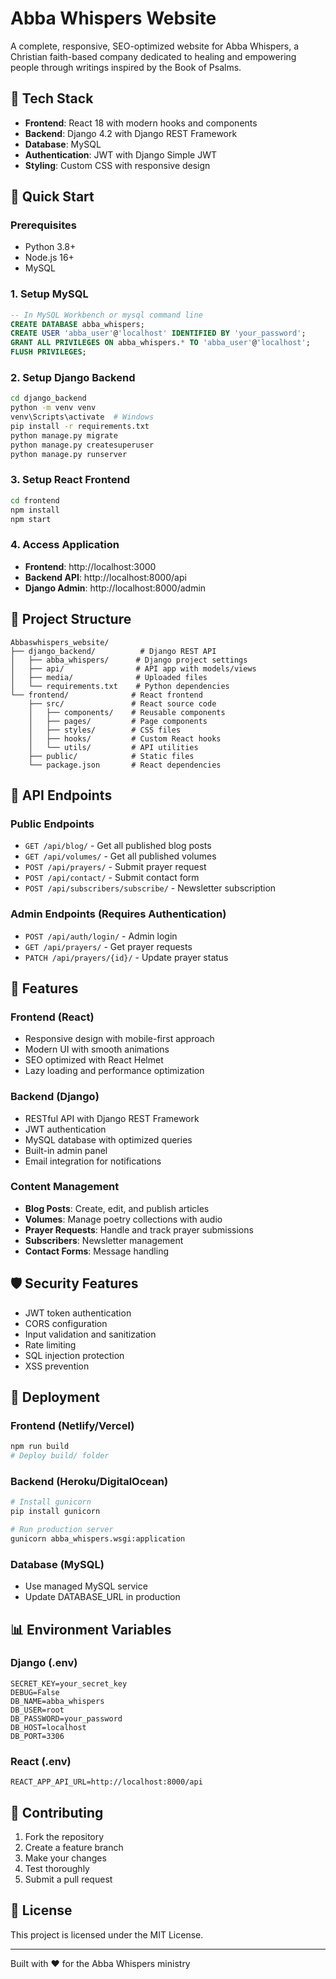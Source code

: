 # Abba Whispers Website

A complete, responsive, SEO-optimized website for Abba Whispers, a Christian faith-based company dedicated to healing and empowering people through writings inspired by the Book of Psalms.

## 🌟 Tech Stack

- **Frontend**: React 18 with modern hooks and components
- **Backend**: Django 4.2 with Django REST Framework
- **Database**: MySQL
- **Authentication**: JWT with Django Simple JWT
- **Styling**: Custom CSS with responsive design

## 🚀 Quick Start

### Prerequisites
- Python 3.8+
- Node.js 16+
- MySQL

### 1. Setup MySQL
```sql
-- In MySQL Workbench or mysql command line
CREATE DATABASE abba_whispers;
CREATE USER 'abba_user'@'localhost' IDENTIFIED BY 'your_password';
GRANT ALL PRIVILEGES ON abba_whispers.* TO 'abba_user'@'localhost';
FLUSH PRIVILEGES;
```

### 2. Setup Django Backend
```bash
cd django_backend
python -m venv venv
venv\Scripts\activate  # Windows
pip install -r requirements.txt
python manage.py migrate
python manage.py createsuperuser
python manage.py runserver
```

### 3. Setup React Frontend
```bash
cd frontend
npm install
npm start
```

### 4. Access Application
- **Frontend**: http://localhost:3000
- **Backend API**: http://localhost:8000/api
- **Django Admin**: http://localhost:8000/admin

## 📁 Project Structure

```
Abbaswhispers_website/
├── django_backend/          # Django REST API
│   ├── abba_whispers/      # Django project settings
│   ├── api/                # API app with models/views
│   ├── media/              # Uploaded files
│   └── requirements.txt    # Python dependencies
└── frontend/              # React frontend
    ├── src/               # React source code
    │   ├── components/    # Reusable components
    │   ├── pages/         # Page components
    │   ├── styles/        # CSS files
    │   ├── hooks/         # Custom React hooks
    │   └── utils/         # API utilities
    ├── public/            # Static files
    └── package.json       # React dependencies
```

## 🔧 API Endpoints

### Public Endpoints
- `GET /api/blog/` - Get all published blog posts
- `GET /api/volumes/` - Get all published volumes
- `POST /api/prayers/` - Submit prayer request
- `POST /api/contact/` - Submit contact form
- `POST /api/subscribers/subscribe/` - Newsletter subscription

### Admin Endpoints (Requires Authentication)
- `POST /api/auth/login/` - Admin login
- `GET /api/prayers/` - Get prayer requests
- `PATCH /api/prayers/{id}/` - Update prayer status

## 🎨 Features

### Frontend (React)
- Responsive design with mobile-first approach
- Modern UI with smooth animations
- SEO optimized with React Helmet
- Lazy loading and performance optimization

### Backend (Django)
- RESTful API with Django REST Framework
- JWT authentication
- MySQL database with optimized queries
- Built-in admin panel
- Email integration for notifications

### Content Management
- **Blog Posts**: Create, edit, and publish articles
- **Volumes**: Manage poetry collections with audio
- **Prayer Requests**: Handle and track prayer submissions
- **Subscribers**: Newsletter management
- **Contact Forms**: Message handling

## 🛡️ Security Features

- JWT token authentication
- CORS configuration
- Input validation and sanitization
- Rate limiting
- SQL injection protection
- XSS prevention

## 🚀 Deployment

### Frontend (Netlify/Vercel)
```bash
npm run build
# Deploy build/ folder
```

### Backend (Heroku/DigitalOcean)
```bash
# Install gunicorn
pip install gunicorn

# Run production server
gunicorn abba_whispers.wsgi:application
```

### Database (MySQL)
- Use managed MySQL service
- Update DATABASE_URL in production

## 📊 Environment Variables

### Django (.env)
```env
SECRET_KEY=your_secret_key
DEBUG=False
DB_NAME=abba_whispers
DB_USER=root
DB_PASSWORD=your_password
DB_HOST=localhost
DB_PORT=3306
```

### React (.env)
```env
REACT_APP_API_URL=http://localhost:8000/api
```

## 🤝 Contributing

1. Fork the repository
2. Create a feature branch
3. Make your changes
4. Test thoroughly
5. Submit a pull request

## 📄 License

This project is licensed under the MIT License.

---

Built with ❤️ for the Abba Whispers ministry